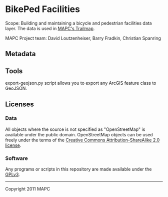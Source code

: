 # BikePed Facilities

Scope: Building and maintaining a bicycle and pedestrian facilities data layer. The data is used in [MAPC's Trailmap].

MAPC Project team: David Loutzenheiser, Barry Fradkin, Christian Spanring

## Metadata

## Tools

export-geojson.py script allows you to export any ArcGIS feature class to GeoJSON.

## Licenses

### Data

All objects where the source is not specified as "OpenStreetMap" is available under the public domain. OpenStreetMap objects can be used freely under the terms of the [Creative Commons Attribution-ShareAlike 2.0 license]. 

### Software

Any programs or scripts in this repository are made available under the [GPLv3].

---

Copyright 2011 MAPC

[MAPC's Trailmap]: http://trailmap.mapc.org
[Creative Commons Attribution-ShareAlike 2.0 license]: http://creativecommons.org/licenses/by-sa/2.0/
[GPLv3]: http://www.gnu.org/licenses/gpl.txt